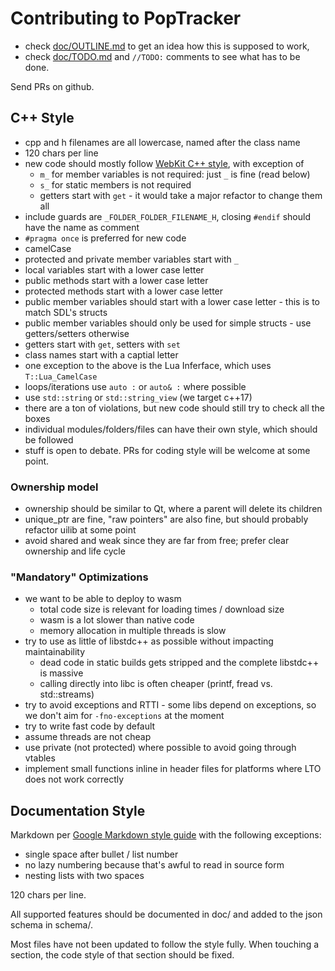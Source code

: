 # Contributing to PopTracker

- check [doc/OUTLINE.md](doc/OUTLINE.md) to get an idea how this is supposed to work,
- check [doc/TODO.md](doc/TODO.md) and `//TODO:` comments to see what has to be done.

Send PRs on github.

## C++ Style

- cpp and h filenames are all lowercase, named after the class name
- 120 chars per line
- new code should mostly follow [WebKit C++ style](https://webkit.org/code-style-guidelines/),
  with exception of
  - `m_` for member variables is not required: just `_` is fine (read below)
  - `s_` for static members is not required
  - getters start with `get` - it would take a major refactor to change them all
- include guards are `_FOLDER_FOLDER_FILENAME_H`,
  closing `#endif` should have the name as comment
- `#pragma once` is preferred for new code
- camelCase
- protected and private member variables start with `_`
- local variables start with a lower case letter
- public methods start with a lower case letter
- protected methods start with a lower case letter
- public member variables should start with a lower case letter - this is to match SDL's structs
- public member variables should only be used for simple structs - use getters/setters otherwise
- getters start with `get`, setters with `set`
- class names start with a captial letter
- one exception to the above is the Lua Inferface, which uses `T::Lua_CamelCase`
- loops/iterations use `auto :` or `auto& :` where possible
- use `std::string` or `std::string_view` (we target c++17)
- there are a ton of violations, but new code should still try to check all the boxes
- individual modules/folders/files can have their own style, which should be followed
- stuff is open to debate. PRs for coding style will be welcome at some point.

### Ownership model

- ownership should be similar to Qt, where a parent will delete its children
- unique_ptr are fine, "raw pointers" are also fine, but should probably refactor uilib at some point
- avoid shared and weak since they are far from free; prefer clear ownership and life cycle

### "Mandatory" Optimizations

- we want to be able to deploy to wasm
  - total code size is relevant for loading times / download size
  - wasm is a lot slower than native code
  - memory allocation in multiple threads is slow
- try to use as little of libstdc++ as possible without impacting maintainability
  - dead code in static builds gets stripped and the complete libstdc++ is massive
  - calling directly into libc is often cheaper (printf, fread vs. std::streams)
- try to avoid exceptions and RTTI - some libs depend on exceptions,
  so we don't aim for `-fno-exceptions` at the moment
- try to write fast code by default
- assume threads are not cheap
- use private (not protected) where possible to avoid going through vtables
- implement small functions inline in header files for platforms where LTO does not work correctly

## Documentation Style

Markdown per [Google Markdown style guide](https://google.github.io/styleguide/docguide/style.html)
with the following exceptions:
- single space after bullet / list number
- no lazy numbering because that's awful to read in source form
- nesting lists with two spaces

120 chars per line.

All supported features should be documented in doc/ and added to the json schema in schema/.

Most files have not been updated to follow the style fully. When touching a section, the code style of that section
should be fixed.
